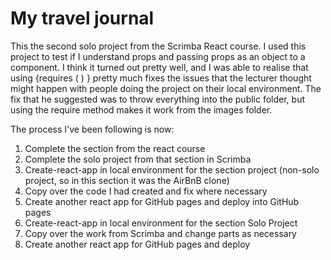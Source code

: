 # My travel journal

This the second solo project from the Scrimba React course. I used this project to test if I understand props and passing props as an object to a component. I think it turned out pretty well, and I was able to realise that using {requires ( ) } pretty much fixes the issues that the lecturer thought might happen with people doing the project on their local environment. The fix that he suggested was to throw everything into the public folder, but using the require method makes it work from the images folder. 

The process I've been following is now:
1) Complete the section from the react course
2) Complete the solo project from that section in Scrimba
3) Create-react-app in local environment for the section project (non-solo project, so in this section it was the AirBnB clone)
4) Copy over the code I had created and fix where necessary
5) Create another react app for GitHub pages and deploy into GitHub pages
6) Create-react-app in local environment for the section Solo Project
7) Copy over the work from Scrimba and change parts as necessary
8) Create another react app for GitHub pages and deploy
